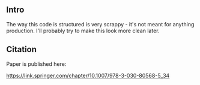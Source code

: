 ## Intro

The way this code is structured is very scrappy - it's not meant for anything production. I'll probably try to make this look more clean later.

## Citation

Paper is published here:

https://link.springer.com/chapter/10.1007/978-3-030-80568-5_34
